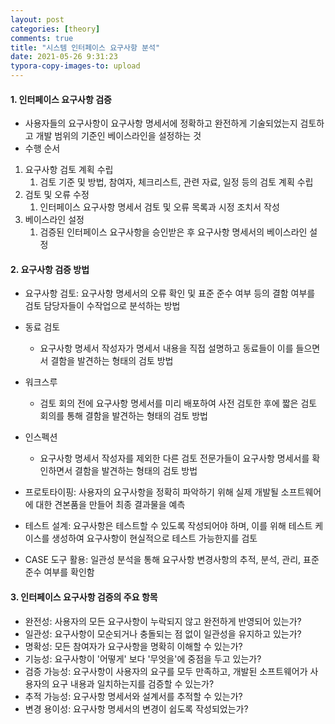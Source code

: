 ```yaml
---
layout: post
categories: [theory]
comments: true
title: "시스템 인터페이스 요구사항 분석"
date: 2021-05-26 9:31:23
typora-copy-images-to: upload
---
```


#### 1. 인터페이스 요구사항 검증

- 사용자들의 요구사항이 요구사항 명세서에 정확하고 완전하게 기술되었는지 검토하고 개발 범위의 기준인 베이스라인을 설정하는 것
- 수행 순서

1. 요구사항 검토 계획 수립
   1. 검토 기준 및 방법, 참여자, 체크리스트, 관련 자료, 일정 등의 검토 계획 수립
2. 검토 및 오류 수정
   1. 인터페이스 요구사항 명세서 검토 및 오류 목록과 시정 조치서 작성
3. 베이스라인 설정 
   1. 검증된 인터페이스 요구사항을 승인받은 후 요구사항 명세서의 베이스라인 설정

#### 2. 요구사항 검증 방법

- 요구사항 검토: 요구사항 명세서의 오류 확인 및 표준 준수 여부 등의 결함 여부를 검토 담당자들이 수작업으로 분석하는 방법
- 동료 검토
  - 요구사항 명세서 작성자가 명세서 내용을 직접 설명하고 동료들이 이를 들으면서 결함을 발견하는 형태의 검토 방법
- 워크스루
  - 검토 회의 전에 요구사항 명세서를 미리 배포하여 사전 검토한 후에 짧은 검토 회의를 통해 결함을 발견하는 형태의 검토 방법
- 인스펙션
  - 요구사항 명세서 작성자를 제외한 다른 검토 전문가들이 요구사항 명세서를 확인하면서 결함을 발견하는 형태의 검토 방법

- 프로토타이핑: 사용자의 요구사항을 정확히 파악하기 위해 실제 개발될 소프트웨어에 대한 견본품을 만들어 최종 결과물을 예측

- 테스트 설계: 요구사항은 테스트할 수 있도록 작성되어야 하며, 이를 위해 테스트 케이스를 생성하여 요구사항이 현실적으로 테스트 가능한지를 검토
- CASE 도구 활용: 일관성 분석을 통해 요구사항 변경사항의 추적, 분석, 관리, 표준 준수 여부를 확인함

#### 3. 인터페이스 요구사항 검증의 주요 항목

- 완전성: 사용자의 모든 요구사항이 누락되지 않고 완전하게 반영되어 있는가?
- 일관성: 요구사항이 모순되거나 충돌되는 점 없이 일관성을 유지하고 있는가?
- 명확성: 모든 참여자가 요구사항을 명확히 이해할 수 있는가?
- 기능성: 요구사항이 '어떻게' 보다 '무엇을'에 중점을 두고 있는가?
- 검증 가능성: 요구사항이 사용자의 요구를 모두 만족하고, 개발된 소프트웨어가 사용자의 요구 내용과 일치하는지를 검증할 수 있는가?
- 추적 가능성: 요구사항 명세서와 설계서를 추적할 수 있는가?
- 변경 용이성: 요구사항 명세서의 변경이 쉽도록 작성되었는가?

